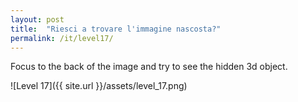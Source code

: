 ```yaml
---
layout: post
title:  "Riesci a trovare l'immagine nascosta?"
permalink: /it/level17/
---
```

Focus to the back of the image and try to see the hidden 3d object.

![Level 17]({{ site.url }}/assets/level_17.png)